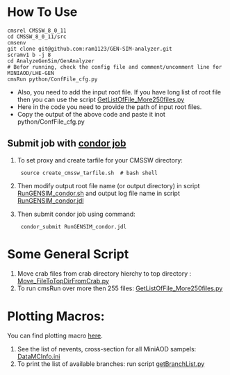 # How To Use

	cmsrel CMSSW_8_0_11
	cd CMSSW_8_0_11/src
	cmsenv
	git clone git@github.com:ram1123/GEN-SIM-analyzer.git
	scramv1 b -j 8
	cd AnalyzeGenSim/GenAnalyzer
	# Befor running, check the config file and comment/uncomment line for MINIAOD/LHE-GEN
	cmsRun python/ConfFile_cfg.py

* Also, you need to add the input root file. If you have long list of root file then you can use the script [GetListOfFile_More250files.py](https://github.com/ram1123/GEN-SIM-analyzer/blob/LHEonlyMiniAOD/GenAnalyzer/GetListOfFile_More250files.py)
* Here in the code you need to provide the path of input root files.
* Copy the output of the above code and paste it inot python/ConfFile_cfg.py

## Submit job with [condor job](https://github.com/ram1123/GEN-SIM-analyzer/tree/LHEonlyMiniAOD/GenAnalyzer/condor_jobs)

1. To set proxy and create tarfile for your CMSSW directory:
	
		source create_cmssw_tarfile.sh  # bash shell

2. Then modify output root file name (or output directory) in script [RunGENSIM_condor.sh](https://github.com/ram1123/GEN-SIM-analyzer/blob/LHEonlyMiniAOD/GenAnalyzer/condor_jobs/RunGENSIM_condor.sh) and output log file name in script [RunGENSIM_condor.jdl](https://github.com/ram1123/GEN-SIM-analyzer/blob/LHEonlyMiniAOD/GenAnalyzer/condor_jobs/RunGENSIM_condor.jdl)

3. Then submit condor job using command:

		condor_submit RunGENSIM_condor.jdl

	


# Some General Script

1. Move crab files from crab directory hierchy to top directory : [Move_FileToTopDirFromCrab.py](https://github.com/ram1123/GEN-SIM-analyzer/blob/LHEonlyMiniAOD/GenAnalyzer/Move_FileToTopDirFromCrab.py)
2. To run cmsRun over more then 255 files: [GetListOfFile_More250files.py](https://github.com/ram1123/GEN-SIM-analyzer/blob/LHEonlyMiniAOD/GenAnalyzer/GetListOfFile_More250files.py)



# Plotting Macros:

You can find plotting macro [here](https://github.com/ram1123/GEN-SIM-analyzer/tree/LHEonlyMiniAOD/GenAnalyzer/PlottingCodes).

1. See the list of nevents, cross-section for all MiniAOD sampels: [DataMCInfo.ini](https://github.com/ram1123/GEN-SIM-analyzer/blob/LHEonlyMiniAOD/GenAnalyzer/PlottingCodes/DataMCInfo.ini)
2. To print the list of available branches: run script [getBranchList.py](https://github.com/ram1123/GEN-SIM-analyzer/blob/LHEonlyMiniAOD/GenAnalyzer/PlottingCodes/getBranchList.py)

